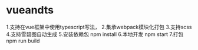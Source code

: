 # vueandts
  1.支持在vue框架中使用typescript写法，
  2.集承webpack模块化打包
  3.支持scss
  4.支持雪碧图自动生成
  5.安装依赖包
    npm install
  6.本地开发
    npm start
  7.打包
    npm run build